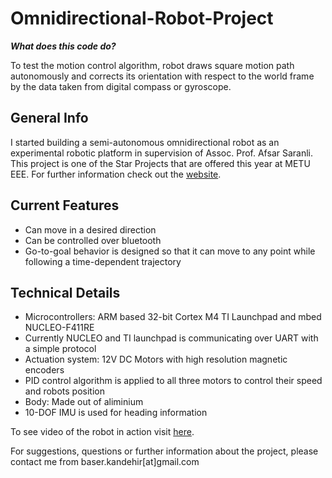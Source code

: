 # Omnidirectional-Robot-Project

**_What does this code do?_**

To test the motion control algorithm, robot draws square motion path autonomously and corrects its orientation with respect to the world frame by the data taken from digital compass or gyroscope. 

## General Info
I started building a semi-autonomous omnidirectional robot as an experimental robotic platform in supervision of Assoc. Prof. Afsar Saranli. This project is one of the Star Projects that are offered this year at METU EEE. For further information check out the [website](http://star.eee.metu.edu.tr/).

## Current Features
* Can move in a desired direction
* Can be controlled over bluetooth
* Go-to-goal behavior is designed so that it can move to any point while following a time-dependent trajectory 

## Technical Details
* Microcontrollers: ARM based 32-bit Cortex M4 TI Launchpad and mbed NUCLEO-F411RE
* Currently NUCLEO and TI launchpad is communicating over UART with a simple protocol
* Actuation system: 12V DC Motors with high resolution magnetic encoders
* PID control algorithm is applied to all three motors to control their speed and robots position
* Body: Made out of aliminium
* 10-DOF IMU is used for heading information

To see video of the robot in action visit [here](https://www.youtube.com/channel/UCSQE0Ju1SnRpRMVGIcckjnA/videos).

For suggestions, questions or further information about the project, please contact me from baser.kandehir[at]gmail.com

